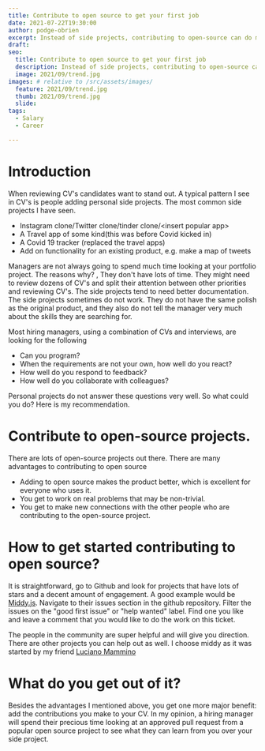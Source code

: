 ```yaml
---
title: Contribute to open source to get your first job
date: 2021-07-22T19:30:00
author: podge-obrien
excerpt: Instead of side projects, contributing to open-source can do more for your CV
draft:
seo:
  title: Contribute to open source to get your first job
  description: Instead of side projects, contributing to open-source can do more for your CV
  image: 2021/09/trend.jpg
images: # relative to /src/assets/images/
  feature: 2021/09/trend.jpg
  thumb: 2021/09/trend.jpg
  slide:
tags:
  - Salary
  - Career

---
```



# Introduction
When reviewing CV's candidates want to stand out. A typical pattern I see in CV's is people adding personal side projects. 
The most common side projects I have seen.
- Instagram clone/Twitter clone/tinder clone/\<insert popular app\>
- A Travel app of some kind(this was before Covid kicked in)
- A Covid 19 tracker (replaced the travel apps) 
- Add on functionality for an existing product, e.g. make a map of tweets

Managers are not always going to spend much time looking at your portfolio project. The reasons why? , They don't have lots of time. They might need to review dozens of CV's and split their attention between other priorities and reviewing CV's. The side projects tend to need better documentation. The side projects sometimes do not work. They do not have the same polish as the original product, and they also do not tell the manager very much about the skills they are searching for.

Most hiring managers, using a combination of CVs and interviews, are looking for the following 
- Can you program?
- When the requirements are not your own, how well do you react?
- How well do you respond to feedback?
- How well do you collaborate with colleagues?

Personal projects do not answer these questions very well.
So what could you do? Here is my recommendation. 
# Contribute to open-source projects. 
There are lots of open-source projects out there. There are many advantages to contributing to open source
- Adding to open source makes the product better, which is excellent for everyone who uses it.
- You get to work on real problems that may be non-trivial.
- You get to make new connections with the other people who are contributing to the open-source project. 


# How to get started contributing to open source?
It is straightforward, go to Github and look for projects that have lots of stars and a decent amount of engagement. A good example would be [Middy.js](https://github.com/middyjs/middy#readme). Navigate to their issues section in the github repository. Filter the issues on the "good first issue" or "help wanted" label. Find one you like and leave a comment that you would like to do the work on this ticket.

The people in the community are super helpful and will give you direction. There are other projects you can help out as well. I choose middy as it was started by my friend [Luciano Mammino](https://twitter.com/loige/)

# What do you get out of it?
Besides the advantages I mentioned above, you get one more major benefit: add the contributions you make to your CV. In my opinion, a hiring manager will spend their precious time looking at an approved pull request from a popular open source project to see what they can learn from you over your side project.



